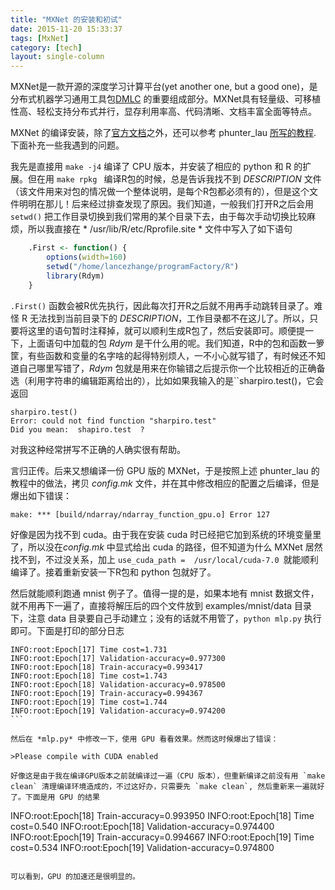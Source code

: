 ```yaml
---
title: "MXNet 的安装和初试"
date: 2015-11-20 15:33:37
tags: [MxNet]
category: [tech]
layout: single-column
---
```

MXNet是一款开源的深度学习计算平台(yet another one, but a good one)，是分布式机器学习通用工具包[DMLC](http://dmlc.ml/) 的重要组成部分。MXNet具有轻量级、可移植性高、轻松支持分布式并行，显存利用率高、代码清晰、文档丰富全面等特点。<!--more-->

MXNet 的编译安装，除了[官方文档](http://mxnet.readthedocs.org/en/latest/build.html)之外，还可以参考 phunter_lau [所写的教程]( http://www.52cs.org/?p=639). 下面补充一些我遇到的问题。

我先是直接用 `make -j4` 编译了 CPU 版本，并安装了相应的 python 和 R 的扩展。但在用 `make rpkg ` 编译R包的时候，总是告诉我找不到 *DESCRIPTION* 文件（该文件用来对包的情况做一个整体说明，是每个R包都必须有的），但是这个文件明明在那儿！后来经过排查发现了原因。我们知道，一般我们打开R之后会用 `setwd()` 把工作目录切换到我们常用的某个目录下去，由于每次手动切换比较麻烦，所以我直接在 * /usr/lib/R/etc/Rprofile.site * 文件中写入了如下语句

```r
    .First <- function() {
        options(width=160)
        setwd("/home/lancezhange/programFactory/R")
        library(Rdym)
    }
```

`.First()` 函数会被R优先执行，因此每次打开R之后就不用再手动跳转目录了。难怪 R 无法找到当前目录下的 *DESCRIPTION*，工作目录都不在这儿了。所以，只要将这里的语句暂时注释掉，就可以顺利生成R包了，然后安装即可。顺便提一下，上面语句中加载的包 *Rdym* 是干什么用的呢。我们知道，R中的包和函数一箩筐，有些函数和变量的名字啥的起得特别烦人，一不小心就写错了，有时候还不知道自己哪里写错了，*Rdym* 包就是用来在你输错之后提示你一个比较相近的正确备选（利用字符串的编辑距离给出的），比如如果我输入的是``sharpiro.test()，它会返回

```
sharpiro.test()
Error: could not find function "sharpiro.test"
Did you mean:  shapiro.test  ?
```

对我这种经常拼写不正确的人确实很有帮助。

言归正传。后来又想编译一份 GPU 版的 MXNet，于是按照上述 phunter_lau 的教程中的做法，拷贝 *config.mk* 文件，并在其中修改相应的配置之后编译，但是爆出如下错误：

```
make: *** [build/ndarray/ndarray_function_gpu.o] Error 127
```

好像是因为找不到 cuda。由于我在安装 cuda 时已经把它加到系统的环境变量里了，所以没在*config.mk* 中显式给出 cuda 的路径，但不知道为什么 MXNet 居然找不到，不过没关系，加上 `use_cuda_path =  /usr/local/cuda-7.0 `就能顺利编译了。接着重新安装一下R包和 python 包就好了。

然后就能顺利跑通 mnist 例子了。值得一提的是，如果本地有 mnist 数据文件，就不用再下一遍了，直接将解压后的四个文件放到 examples/mnist/data 目录下，注意 data 目录要自己手动建立；没有的话就不用管了，`python mlp.py` 执行即可。下面是打印的部分日志

```
INFO:root:Epoch[17] Time cost=1.731
INFO:root:Epoch[17] Validation-accuracy=0.977300
INFO:root:Epoch[18] Train-accuracy=0.993417
INFO:root:Epoch[18] Time cost=1.743
INFO:root:Epoch[18] Validation-accuracy=0.978500
INFO:root:Epoch[19] Train-accuracy=0.994367
INFO:root:Epoch[19] Time cost=1.744
INFO:root:Epoch[19] Validation-accuracy=0.974200
​```

然后在 *mlp.py* 中修改一下，使用 GPU 看看效果。然而这时候爆出了错误：

>Please compile with CUDA enabled

好像这是由于我在编译GPU版本之前就编译过一遍（CPU 版本），但重新编译之前没有用 `make clean` 清理编译环境造成的，不过这好办，只需要先 `make clean`, 然后重新来一遍就好了。下面是用 GPU 的结果

```
INFO:root:Epoch[18] Train-accuracy=0.993950
INFO:root:Epoch[18] Time cost=0.540
INFO:root:Epoch[18] Validation-accuracy=0.974400
INFO:root:Epoch[19] Train-accuracy=0.994667
INFO:root:Epoch[19] Time cost=0.534
INFO:root:Epoch[19] Validation-accuracy=0.974800
```

可以看到，GPU 的加速还是很明显的。




